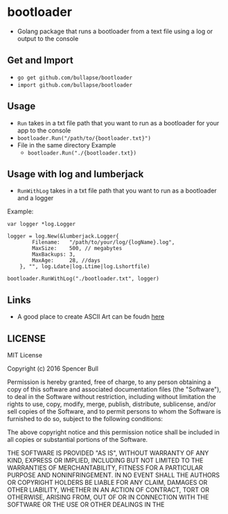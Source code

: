 # bootloader #
- Golang package that runs a bootloader from a text file using a log or output to the console

## Get and Import
- `go get github.com/bullapse/bootloader`
- `import github.com/bullapse/bootloader`

## Usage
- `Run` takes in a txt file path that you want to run as a bootloader for your app to the console
- `bootloader.Run("/path/to/{bootloader.txt}")`
- File in the same directory Example
    - `bootloader.Run("./{bootloader.txt})`
    
## Usage with log and lumberjack
- `RunWithLog` takes in a txt file path that you want to run as a bootloader and a logger

Example:
```
var logger *log.Logger

logger = log.New(&lumberjack.Logger{
   		Filename:   "/path/to/your/log/{logName}.log",
   		MaxSize:    500, // megabytes
   		MaxBackups: 3,
   		MaxAge:     28, //days
   	}, "", log.Ldate|log.Ltime|log.Lshortfile)
   
bootloader.RunWithLog("./bootloader.txt", logger)
```
## Links
- A good place to create ASCII Art can be foudn [here](http://patorjk.com/software/taag/#p=display&f=Graffiti&t=Type%20Something%20)

## LICENSE
MIT License

Copyright (c) 2016 Spencer Bull

Permission is hereby granted, free of charge, to any person obtaining a copy
of this software and associated documentation files (the "Software"), to deal
in the Software without restriction, including without limitation the rights
to use, copy, modify, merge, publish, distribute, sublicense, and/or sell
copies of the Software, and to permit persons to whom the Software is
furnished to do so, subject to the following conditions:

The above copyright notice and this permission notice shall be included in all
copies or substantial portions of the Software.

THE SOFTWARE IS PROVIDED "AS IS", WITHOUT WARRANTY OF ANY KIND, EXPRESS OR
IMPLIED, INCLUDING BUT NOT LIMITED TO THE WARRANTIES OF MERCHANTABILITY,
FITNESS FOR A PARTICULAR PURPOSE AND NONINFRINGEMENT. IN NO EVENT SHALL THE
AUTHORS OR COPYRIGHT HOLDERS BE LIABLE FOR ANY CLAIM, DAMAGES OR OTHER
LIABILITY, WHETHER IN AN ACTION OF CONTRACT, TORT OR OTHERWISE, ARISING FROM,
OUT OF OR IN CONNECTION WITH THE SOFTWARE OR THE USE OR OTHER DEALINGS IN THE
